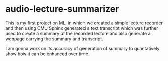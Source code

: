 # audio-lecture-summarizer
This is my first project on ML, in which we created a simple lecture recorder and then using CMU Sphinx generated a text transcript which was further used to create a summary of the recorded lecture and also generate a webpage carrying the summary and transcript.

I am gonna work on its accuracy of generation of summary to quantatively show how it can be enhanced over time.
